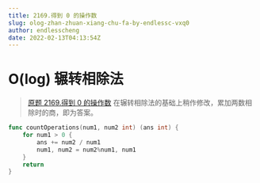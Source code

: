 ```yaml
---
title: 2169.得到 0 的操作数
slug: olog-zhan-zhuan-xiang-chu-fa-by-endlessc-vxq0
author: endlesscheng
date: 2022-02-13T04:13:54Z
---
```

# O(log) 辗转相除法
 
> [原题 2169.得到 0 的操作数](https://leetcode.cn/problems/count-operations-to-obtain-zero)
在辗转相除法的基础上稍作修改，累加两数相除时的商，即为答案。

```go
func countOperations(num1, num2 int) (ans int) {
	for num1 > 0 {
		ans += num2 / num1
		num1, num2 = num2%num1, num1
	}
	return
}
```
